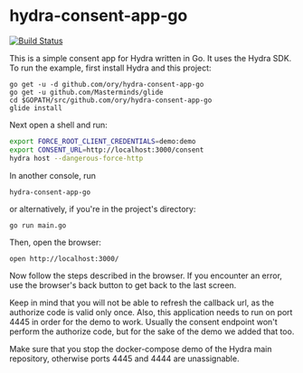 # hydra-consent-app-go

[![Build Status](https://travis-ci.org/ory/hydra-consent-app-go.svg?branch=master)](https://travis-ci.org/ory/hydra-consent-app-go)

This is a simple consent app for Hydra written in Go. It uses the Hydra SDK. To run the example, first install Hydra
and this project:

```
go get -u -d github.com/ory/hydra-consent-app-go
go get -u github.com/Masterminds/glide
cd $GOPATH/src/github.com/ory/hydra-consent-app-go
glide install
```

Next open a shell and run:

```sh
export FORCE_ROOT_CLIENT_CREDENTIALS=demo:demo
export CONSENT_URL=http://localhost:3000/consent
hydra host --dangerous-force-http
```

In another console, run

```
hydra-consent-app-go
```

or alternatively, if you're in the project's directory:

```
go run main.go
```

Then, open the browser:

```
open http://localhost:3000/
```

Now follow the steps described in the browser. If you encounter an error, use the browser's back button to get back
to the last screen.

Keep in mind that you will not be able to refresh the callback url, as the authorize code is
valid only once. Also, this application needs to run on port 4445 in order for the demo to work. Usually the consent
endpoint won't perform the authorize code, but for the sake of the demo we added that too.

Make sure that you stop the docker-compose demo of the Hydra main repository, otherwise ports 4445 and 4444 are unassignable.
